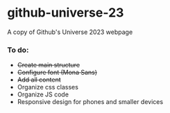 # github-universe-23
A copy of Github's Universe 2023 webpage

### To do:
- ~~Create main structure~~
- ~~Configure font (Mona Sans)~~
- ~~Add all content~~
- Organize css classes
- Organize JS code
- Responsive design for phones and smaller devices

